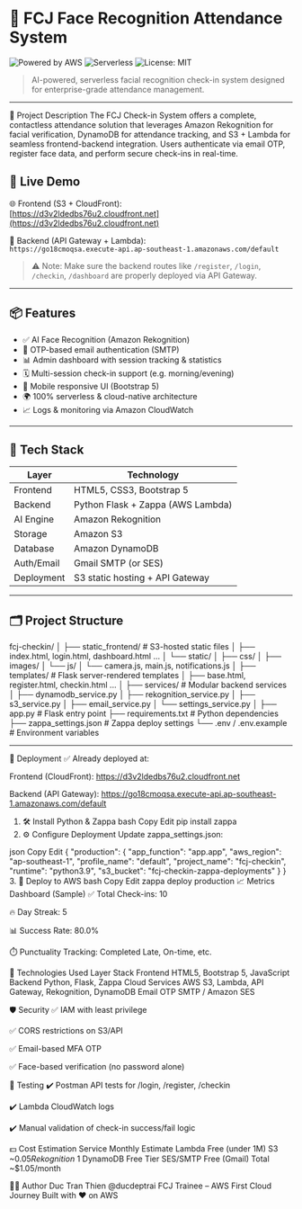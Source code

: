 # 🧠 FCJ Face Recognition Attendance System

![Powered by AWS](https://img.shields.io/badge/Built%20with-AWS-orange?logo=amazonaws)
![Serverless](https://img.shields.io/badge/Serverless-Lambda-blue?logo=awslambda)
![License: MIT](https://img.shields.io/badge/License-MIT-green)

> AI-powered, serverless facial recognition check-in system designed for enterprise-grade attendance management.

---
📌 Project Description
The FCJ Check-in System offers a complete, contactless attendance solution that leverages Amazon Rekognition for facial verification, DynamoDB for attendance tracking, and S3 + Lambda for seamless frontend-backend integration. Users authenticate via email OTP, register face data, and perform secure check-ins in real-time.

## 🚀 Live Demo

🌐 Frontend (S3 + CloudFront):  
[https://d3v2ldedbs76u2.cloudfront.net](https://d3v2ldedbs76u2.cloudfront.net)

🔐 Backend (API Gateway + Lambda):  
`https://go18cmoqsa.execute-api.ap-southeast-1.amazonaws.com/default`

> ⚠️ Note: Make sure the backend routes like `/register`, `/login`, `/checkin`, `/dashboard` are properly deployed via API Gateway.

---

## 📦 Features

- ✅ AI Face Recognition (Amazon Rekognition)
- 🔐 OTP-based email authentication (SMTP)
- 📊 Admin dashboard with session tracking & statistics
- 🗓️ Multi-session check-in support (e.g. morning/evening)
- 📱 Mobile responsive UI (Bootstrap 5)
- 🌍 100% serverless & cloud-native architecture
- 📈 Logs & monitoring via Amazon CloudWatch

---

## 🧩 Tech Stack

| Layer       | Technology             |
|-------------|------------------------|
| Frontend    | HTML5, CSS3, Bootstrap 5 |
| Backend     | Python Flask + Zappa (AWS Lambda) |
| AI Engine   | Amazon Rekognition     |
| Storage     | Amazon S3              |
| Database    | Amazon DynamoDB        |
| Auth/Email  | Gmail SMTP (or SES)    |
| Deployment  | S3 static hosting + API Gateway |

---

## 🗂️ Project Structure

fcj-checkin/
│
├── static_frontend/             # S3-hosted static files
│   ├── index.html, login.html, dashboard.html ...
│   └── static/
│       ├── css/
│       ├── images/
│       └── js/
│           └── camera.js, main.js, notifications.js
│
├── templates/                   # Flask server-rendered templates
│   ├── base.html, register.html, checkin.html ...
│
├── services/                    # Modular backend services
│   ├── dynamodb_service.py
│   ├── rekognition_service.py
│   ├── s3_service.py
│   ├── email_service.py
│   └── settings_service.py
│
├── app.py                       # Flask entry point
├── requirements.txt            # Python dependencies
├── zappa_settings.json         # Zappa deploy settings
└── .env / .env.example         # Environment variables

---

🚀 Deployment
✅ Already deployed at:

Frontend (CloudFront): https://d3v2ldedbs76u2.cloudfront.net

Backend (API Gateway): https://go18cmoqsa.execute-api.ap-southeast-1.amazonaws.com/default

1. 🛠️ Install Python & Zappa
bash
Copy
Edit
pip install zappa
2. ⚙️ Configure Deployment
Update zappa_settings.json:

json
Copy
Edit
{
  "production": {
    "app_function": "app.app",
    "aws_region": "ap-southeast-1",
    "profile_name": "default",
    "project_name": "fcj-checkin",
    "runtime": "python3.9",
    "s3_bucket": "fcj-checkin-zappa-deployments"
  }
}
3. 🚀 Deploy to AWS
bash
Copy
Edit
zappa deploy production
📈 Metrics Dashboard (Sample)
✅ Total Check-ins: 10

🔥 Day Streak: 5

📊 Success Rate: 80.0%

⏱️ Punctuality Tracking: Completed Late, On-time, etc.


🧠 Technologies Used
Layer	Stack
Frontend	HTML5, Bootstrap 5, JavaScript
Backend	Python, Flask, Zappa
Cloud Services	AWS S3, Lambda, API Gateway, Rekognition, DynamoDB
Email OTP	SMTP / Amazon SES

🛡️ Security
✅ IAM with least privilege

✅ CORS restrictions on S3/API

✅ Email-based MFA OTP

✅ Face-based verification (no password alone)

🧪 Testing
✔️ Postman API tests for /login, /register, /checkin

✔️ Lambda CloudWatch logs

✔️ Manual validation of check-in success/fail logic

💵 Cost Estimation
Service	Monthly Estimate
Lambda	Free (under 1M)
S3	~$0.05
Rekognition	~$1
DynamoDB	Free Tier
SES/SMTP	Free (Gmail)
Total	~$1.05/month

🧑‍💻 Author
Duc Tran Thien
@ducdeptrai
FCJ Trainee – AWS First Cloud Journey
Built with ❤️ on AWS

